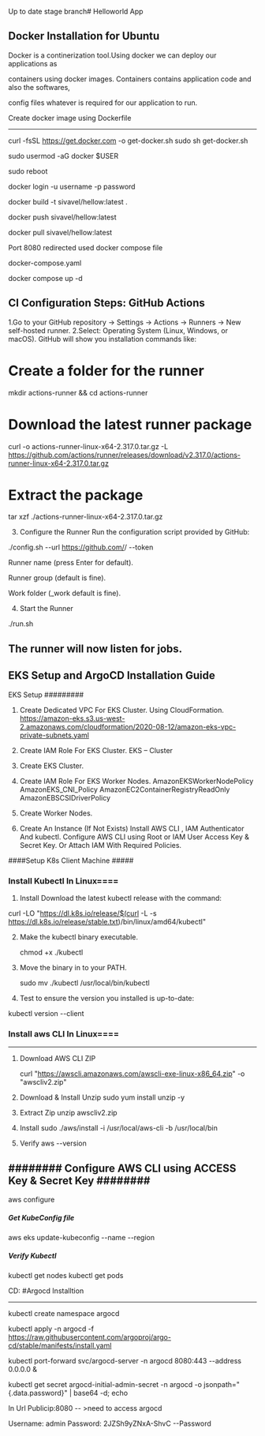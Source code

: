Up to date stage branch# Helloworld App

Docker Installation for Ubuntu
---------------------
Docker is a continerization tool.Using docker we can deploy our applications as

containers using docker images. Containers contains application code and also the softwares,

config files whatever is required for our application to run.

Create docker image using Dockerfile

-------------------
curl -fsSL https://get.docker.com -o get-docker.sh
sudo sh get-docker.sh

sudo usermod -aG docker $USER

sudo reboot

docker login -u username -p password

docker build -t sivavel/hellow:latest .


docker push sivavel/hellow:latest

docker pull sivavel/hellow:latest

Port 8080 redirected used docker compose file

docker-compose.yaml  

docker compose up -d

CI Configuration Steps: GitHub Actions
-----------------------

1.Go to your GitHub repository → Settings → Actions → Runners → New self-hosted runner.
2.Select: Operating System (Linux, Windows, or macOS).
GitHub will show you installation commands like:

# Create a folder for the runner
mkdir actions-runner && cd actions-runner

# Download the latest runner package
curl -o actions-runner-linux-x64-2.317.0.tar.gz -L https://github.com/actions/runner/releases/download/v2.317.0/actions-runner-linux-x64-2.317.0.tar.gz

# Extract the package
tar xzf ./actions-runner-linux-x64-2.317.0.tar.gz

3. Configure the Runner
Run the configuration script provided by GitHub:

./config.sh --url https://github.com/<your-username>/<your-repo> --token <TOKEN>

Runner name (press Enter for default).

Runner group (default is fine).

Work folder (_work default is fine).

4. Start the Runner

./run.sh


The runner will now listen for jobs.
-----------------

EKS Setup and ArgoCD Installation Guide
-----------------------------
EKS Setup
#########
1) Create Dedicated VPC For EKS Cluster. Using CloudFormation. 
     https://amazon-eks.s3.us-west-2.amazonaws.com/cloudformation/2020-08-12/amazon-eks-vpc-private-subnets.yaml 
2) Create IAM Role For EKS Cluster.
      EKS – Cluster      
3) Create EKS Cluster.
4) Create IAM Role For EKS Worker Nodes.
        AmazonEKSWorkerNodePolicy
        AmazonEKS_CNI_Policy
        AmazonEC2ContainerRegistryReadOnly
    AmazonEBSCSIDriverPolicy 
5) Create Worker Nodes.


6) Create An Instance (If Not Exists) Install AWS CLI , IAM Authenticator And kubectl. Configure AWS CLI using Root or IAM User Access Key & Secret Key. Or Attach IAM With Required       Policies.


####Setup K8s Client Machine #####

### Install Kubectl In Linux====

1) Install Download the latest kubectl release with the command:

curl -LO "https://dl.k8s.io/release/$(curl -L -s https://dl.k8s.io/release/stable.txt)/bin/linux/amd64/kubectl"



2) Make the kubectl binary executable. 

     chmod +x ./kubectl
     
3) Move the binary in to your PATH.

      sudo mv ./kubectl /usr/local/bin/kubectl
4) Test to ensure the version you installed is up-to-date:

kubectl version --client     


### Install aws CLI In Linux====
-----------------------------

1) Download AWS CLI ZIP
    
    curl "https://awscli.amazonaws.com/awscli-exe-linux-x86_64.zip" -o "awscliv2.zip"

2) Download & Install Unzip
    sudo yum install unzip -y

3) Extract Zip 
    unzip awscliv2.zip
    
4) Install
    sudo ./aws/install -i /usr/local/aws-cli -b /usr/local/bin
    
5) Verify
  aws --version 
    
    
######## Configure AWS CLI using ACCESS Key & Secret Key ########
-----------------------------

aws configure


##### Get KubeConfig file #####

aws eks update-kubeconfig --name <ClusterName> --region <RegionName> 

##### Verify Kubectl #####
kubectl get nodes
kubectl get pods


CD: #Argocd Installtion

------------------------------------

kubectl create namespace argocd

kubectl apply -n argocd -f https://raw.githubusercontent.com/argoproj/argo-cd/stable/manifests/install.yaml

kubectl port-forward svc/argocd-server -n argocd 8080:443 --address 0.0.0.0 &

kubectl get secret argocd-initial-admin-secret -n argocd -o jsonpath="{.data.password}" | base64 -d; echo

In Url Publicip:8080  -- >need to access argocd

Username: admin
Password: 2JZSh9yZNxA-ShvC  --Password



